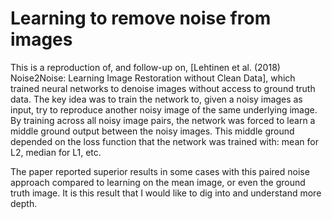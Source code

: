 # Learning to remove noise from images

This is a reproduction of, and follow-up on, [Lehtinen et al. (2018) Noise2Noise: Learning Image Restoration without Clean Data], which trained neural networks to denoise images without access to ground truth data. The key idea was to train the network to, given a noisy images as input, try to reproduce another noisy image of the same underlying image. By training across all noisy image pairs, the network was forced to learn a middle ground output between the noisy images. This middle ground depended on the loss function that the network was trained with: mean for L2, median for L1, etc.

The paper reported superior results in some cases with this paired noise approach compared to learning on the mean image, or even the ground truth image. It is this result that I would like to dig into and understand more depth.

